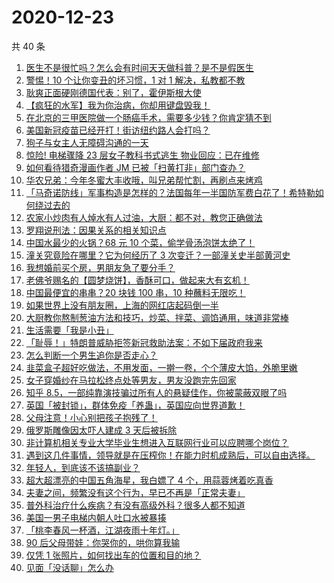 # 2020-12-23

共 40 条

<!-- BEGIN -->
<!-- 最后更新时间 Wed Dec 23 2020 23:13:05 GMT+0800 (CST) -->

1. [医生不是很忙吗？怎么会有时间天天做科普？是不是假医生](https://www.zhihu.com/zvideo/1325099882340974592)
2. [警惕！10 个让你变丑的坏习惯，1 对 1
   解决，私教都不教](https://www.zhihu.com/zvideo/1325121046816169984)
3. [耿爽正面硬刚德国代表：别了，霍伊斯根大使](https://www.zhihu.com/zvideo/1325046384081399808)
4. [【疯狂的水军】我为你治病，你却用键盘毁我！](https://www.zhihu.com/zvideo/1325098780908703744)
5. [在北京的三甲医院做一个肠癌手术，需要多少钱？你肯定猜不到](https://www.zhihu.com/zvideo/1325166675470323712)
6. [美国新冠疫苗已经开打！街访纽约路人会打吗？](https://www.zhihu.com/zvideo/1325032789088022528)
7. [狗子与女主人无障碍沟通的一天](https://www.zhihu.com/zvideo/1324315052250529792)
8. [惊险! 电梯骤降 23 层女子教科书式逃生
   物业回应：已在维修](https://www.zhihu.com/zvideo/1325108984613916672)
9. [如何看待猎奇漫画作者 JM
   已被「扫黄打非」部门查办？](https://www.zhihu.com/zvideo/1325143608555634688)
10. [华农兄弟：今年冬蜜大丰收哦，叫兄弟帮忙割，再刷点来烤鸡](https://www.zhihu.com/zvideo/1324437942480158720)
11. [「马奇诺防线」军事构造是怎样的？法国每年一半国防军费白花了！希特勒如何绕过去的](https://www.zhihu.com/zvideo/1325096420567818240)
12. [农家小炒肉有人焯水有人过油，大厨：都不对，教您正确做法](https://www.zhihu.com/zvideo/1325097645724016640)
13. [罗翔说刑法：因果关系的相关知识点](https://www.zhihu.com/zvideo/1325124137959256064)
14. [中国水最少的火锅？68 元 10
    个菜，偷学骨汤泡饼太绝了！](https://www.zhihu.com/zvideo/1324793251950456832)
15. [潼关究竟险在哪里？它为何经历了 3
    次变迁？一部潼关史半部黄河史](https://www.zhihu.com/zvideo/1324334071456153600)
16. [我想婚前买个房，男朋友急了要分手？](https://www.zhihu.com/zvideo/1324773328142381056)
17. [老佛爷赐名的【圆梦烧饼】，香酥可口，做起来大有玄机！](https://www.zhihu.com/zvideo/1324733510326796288)
18. [中国最便宜的串串？20 块钱 100 串，10
    种蘸料无限吃！](https://www.zhihu.com/zvideo/1324785970583949312)
19. [如果世界上没有朋友圈，上海的网红店起码倒一半](https://www.zhihu.com/zvideo/1324719039349239808)
20. [大厨教你熬制葱油方法和技巧，炒菜、拌菜、调馅通用，味道非常棒](https://www.zhihu.com/zvideo/1324727831956295680)
21. [生活需要「我是小丑」](https://www.zhihu.com/zvideo/1324867978010599424)
22. [「耻辱！」特朗普威胁拒签新冠救助法案：不如下届政府我来](https://www.zhihu.com/zvideo/1325043667271155712)
23. [怎么判断一个男生追你是否走心？](https://www.zhihu.com/zvideo/1324402167940235264)
24. [韭菜盒子超好吃做法，不用发面，一擀一卷，个个薄皮大馅，外脆里嫩](https://www.zhihu.com/zvideo/1324743047952093184)
25. [女子穿婚纱在马拉松终点处等男友，男友没跑完先回家](https://www.zhihu.com/zvideo/1324826040216846336)
26. [知乎
    8.5，一部纯靠演技骗过所有人的悬疑佳作，你被蒙蔽双眼了吗](https://www.zhihu.com/zvideo/1325009980869570560)
27. [英国「被封锁」，群体免疫「养蛊」，英国应向世界道歉！](https://www.zhihu.com/zvideo/1324708154962243584)
28. [父母注意！小心别把孩子抱残了！](https://www.zhihu.com/zvideo/1324362992289239040)
29. [俄罗斯雕像因太吓人建成 3 天后被拆除](https://www.zhihu.com/zvideo/1325017956879826944)
30. [非计算机相关专业大学毕业生想进入互联网行业可以应聘哪个岗位？](https://www.zhihu.com/zvideo/1324418452019425280)
31. [遇到这几件事情，领导就是在压榨你！在能力时机成熟后，可以自由选择。](https://www.zhihu.com/zvideo/1324387993361727488)
32. [年轻人，到底该不该搞副业？](https://www.zhihu.com/zvideo/1324417857933955072)
33. [超大超漂亮的中国五角海星，我白嫖了 4
    个，用蒜蓉烤着吃真香](https://www.zhihu.com/zvideo/1324542817687883776)
34. [夫妻之间，频繁没有这个行为，早已不再是「正常夫妻」](https://www.zhihu.com/zvideo/1324376770393645056)
35. [普外科治疗什么疾病？有没有高级外科？很多人都不知道](https://www.zhihu.com/zvideo/1324666634448392192)
36. [美国一男子电梯内朝人吐口水被暴揍](https://www.zhihu.com/zvideo/1324704821065240576)
37. [「桃李春风一杯酒，江湖夜雨十年灯。」](https://www.zhihu.com/zvideo/1324366893319413760)
38. [90 后父母带娃：你哭你的，哄你算我输](https://www.zhihu.com/zvideo/1324048343131971584)
39. [仅凭 1 张照片，如何找出车的位置和目的地？](https://www.zhihu.com/zvideo/1324468264693760000)
40. [见面「没话聊」怎么办](https://www.zhihu.com/zvideo/1324472032605040640)

<!-- END -->
